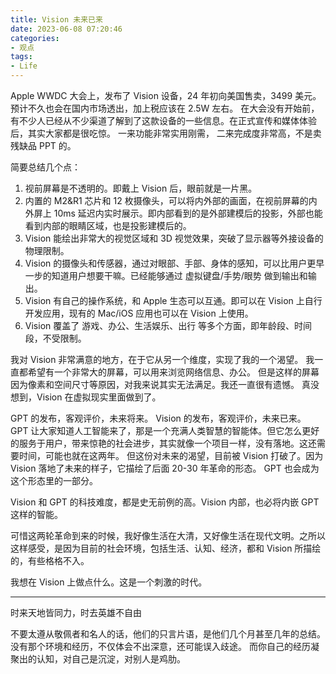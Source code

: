 ```yaml
---
title: Vision 未来已来
date: 2023-06-08 07:20:46
categories:
- 观点
tags:
- Life
---
```


Apple WWDC 大会上，发布了 Vision 设备，24 年初向美国售卖，3499 美元。预计不久也会在国内市场透出，加上税应该在 2.5W 左右。
在大会没有开始前，有不少人已经从不少渠道了解到了这款设备的一些信息。在正式宣传和媒体体验后，其实大家都是很吃惊。
一来功能非常实用刚需，
二来完成度非常高，不是卖残缺品 PPT 的。

简要总结几个点：

1. 视前屏幕是不透明的。即戴上 Vision 后，眼前就是一片黑。
2. 内置的 M2&R1 芯片和 12 枚摄像头，可以将内外部的画面，在视前屏幕的内外屏上 10ms 延迟内实时展示。即内部看到的是外部建模后的投影，外部也能看到内部的眼睛区域，也是投影建模后的。
3. Vision 能绘出非常大的视觉区域和 3D 视觉效果，突破了显示器等外接设备的物理限制。
4. Vision 的摄像头和传感器，通过对眼部、手部、身体的感知，可以比用户更早一步的知道用户想要干嘛。已经能够通过 虚拟键盘/手势/眼势 做到输出和输出。
5. Vision 有自己的操作系统，和 Apple 生态可以互通。即可以在 Vision 上自行开发应用，现有的 Mac/iOS 应用也可以在 Vision 上使用。
6. Vision 覆盖了 游戏、办公、生活娱乐、出行 等多个方面，即年龄段、时间段，不受限制。

我对 Vision 非常满意的地方，在于它从另一个维度，实现了我的一个渴望。
我一直都希望有一个非常大的屏幕，可以用来浏览网络信息、办公。
但是这样的屏幕因为像素和空间尺寸等原因，对我来说其实无法满足。我还一直很有遗憾。
真没想到，Vision 在虚拟现实里面做到了。

<!-- more -->

GPT 的发布，客观评价，未来将来。
Vision 的发布，客观评价，未来已来。
GPT 让大家知道人工智能来了，那是一个充满人类智慧的智能体。但它怎么更好的服务于用户，带来惊艳的社会进步，其实就像一个项目一样，没有落地。这还需要时间，可能也就在这两年。
但这份对未来的渴望，目前被 Vision 打破了。因为 Vision 落地了未来的样子，它描绘了后面 20-30 年革命的形态。
GPT 也会成为这个形态里的一部分。

Vision 和 GPT 的科技难度，都是史无前例的高。Vision 内部，也必将内嵌 GPT 这样的智能。

可惜这两轮革命到来的时候，我好像生活在大清，又好像生活在现代文明。之所以这样感受，是因为目前的社会环境，包括生活、认知、经济，都和 Vision 所描绘的，有些格格不入。

我想在 Vision 上做点什么。这是一个刺激的时代。

---- 

时来天地皆同力，时去英雄不自由

不要太遵从敬佩者和名人的话，他们的只言片语，是他们几个月甚至几年的总结。没有那个环境和经历，不仅体会不出深意，还可能误入歧途。
而你自己的经历凝聚出的认知，对自己是沉淀，对别人是鸡肋。
